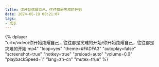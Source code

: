 ```yaml
---
title: 你开始炫耀自己，往往都是灾难的开始
date: 2024-06-18 08:21:07
tags:
- 成长
---
```


{%
    dplayer     
    "url=/video/你开始炫耀自己，往往都是灾难的开始/你开始炫耀自己，往往都是灾难的开始.mp4"
    "loop=yes"
    "theme=#FADFA3"
    "autoplay=false"
    "screenshot=true"
    "hotkey=true"
    "preload=auto"
    "volume=0.9"
    "playbackSpeed=1"
    "lang=zh-cn"
    "mutex=true"
%}